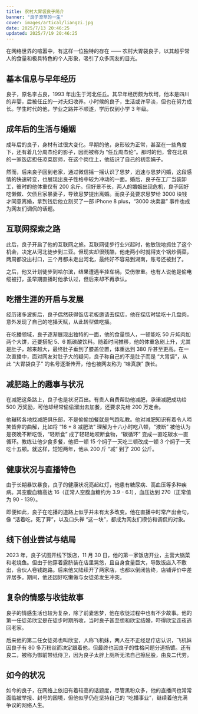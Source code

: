 ```yaml
---
title: 农村大胃袋良子简介
banner: "良子潦草的一生"
cover: images/artical/liangzi.jpg
date: 2025/7/13 20:46:25
updated: 2025/7/19 20:46:25
---
```



在网络世界的喧嚣中，有这样一位独特的存在 —— 农村大胃袋良子，以其超乎常人的食量和极具特色的个人形象，吸引了众多网友的目光。

## 基本信息与早年经历

良子，原名李占良，1993 年出生于河北任丘。其早年经历颇为坎坷，他本是四川的弃婴，后被任丘的一对夫妇收养。小时候的良子，生活或许平淡，但也在努力成长。学生时代的他，学业之路并不顺遂，学历仅到小学 3 年级。

## 成年后的生活与婚姻

成年后的良子，身材有过很大变化。早期的他，身形较为正常，甚至在一些角度下，还有着几分周杰伦的影子，因而被称为 “任丘周杰伦”。那时的他，曾在北京的一家饭店担任凉菜厨师，在这个岗位上，他结识了自己的初恋娟子。

然而，后来良子回到老家，通过微信摇一摇认识了思梦，迅速与思梦闪婚，这段感情的快速转变，也展现出良子性格中较为冲动的一面。婚后，良子在工厂当装卸工，彼时的他体重仅有 200 余斤。但好景不长，两人的婚姻出现危机，良子因好吃懒做、欠债且家暴妻子，导致思梦提出离婚。而良子竟要求思梦给 3000 块钱才同意离婚，拿到钱后他立刻买了一部 iPhone 8 plus，“3000 块卖妻” 事件也成为网友们调侃的话题。

## 互联网探索之路

此后，良子开启了他的互联网之旅。互联网徒步行业兴起时，他敏锐地抓住了这个机会，决定从河北徒步到三亚。但现实却很残酷，他走两小时就得支个锅炒俩菜，两周都没出村口，三个月都未走出河北，最终好不容易到湖南，账号还被封了。

之后，他又计划徒步到哈尔滨，结果遭遇半挂车祸，受伤惨重。也有人说他是偷电缆被打，虽早期直播时他承认过，但后来却不再承认。

## 吃播生涯的开启与发展

经历诸多波折后，良子偶然获得饭店老板邀请去探店，他在探店时猛吃十几盘肉，意外发现了自己的吃播天赋，从此转型做吃播。

在吃播领域，良子逐渐展现出独特的一面，他的食量惊人，一顿能吃 50 斤炖肉加两个大饼，还要搭配 5、6 瓶碳酸饮料。随着时间推移，他的体重急剧上升，尤其是肚子，越来越大，最终肚子垂到了膝盖位置，体重达到 380 斤甚至更高。在一次直播中，面对网友对肚子大的疑问，良子称自己的不是肚子而是 “大胃袋”，从此 “大胃袋良子” 的名号逐渐传开，他也被网友称为 “味真族” 族长。

## 减肥路上的趣事与状况

在减肥这条路上，良子也是状况百出。有贵人自费帮助他减肥，承诺减肥成功给 500 万奖励，可他却经常偷偷溜出去加餐，还要求先给 200 万定金。

他辗转各地找减肥俱乐部，不是偷偷加餐就是气跑私教。他对减肥知识有着令人啼笑皆非的曲解，比如将 “16 + 8 减肥法” 理解为十六小时吃八顿，“液断” 被他认为是夜晚不断吃饭，“轻断食” 成了轻轻地咬断食物，“碳循环” 变成一直吃碳水一直循环。教练让他少食多餐，他把一顿 15 个焖子一天吃三顿改成一顿 3 个焖子一天吃十五顿。就这样，短短两年，他从 200 斤 “减” 到了 200 公斤。

## 健康状况与直播特色

由于长期暴饮暴食，良子的健康状况亮起红灯，他患有糖尿病、高血压等多种疾病。其空腹血糖高达 16（正常人空腹血糖约为 3.9 - 6.1），血压达到 270（正常值为 90 - 139）。

即便如此，良子在吃播的道路上似乎并未有太多改变。他在直播中时常产出金句，像 “活着吃，死了算”，以及口头禅 “这一块”，都成为网友们模仿和调侃的对象。

## 线下创业尝试与结局

2023 年，良子试图开线下饭店，11 月 30 日，他的第一家饭店开业，主营大锅菜和老烧鱼。但由于他穿着露脐装在店里晃悠，且自身食量巨大，导致饭店入不敷出，合伙人卷钱跑路。后来他又陆续开了两家店，也都以倒闭告终，店铺评价中差评居多。期间，他还因好吃懒做与女徒弟发生冲突。

## 复杂的情感与收徒故事

良子的情感生活也较为复杂，除了前妻思梦，他在收徒过程中也有不少故事。他的第一任徒弟欣宝是在徒步时期所收，当时良子甚至想和欣宝结婚，吓得欣宝连夜逃回老家。

后来他的第二任女徒弟也叫欣宝，人称飞机妹，两人在不正经足疗店认识，飞机妹因良子有 80 多万粉丝而决定跟着他，但最终也因良子的性格问题分道扬镳。还有良二，被称为御前带纸侍卫，因为良子太胖上厕所无法自己擦屁股，由良二代劳。

## 如今的状况

如今的良子，在网络上依旧有着较高的话题度，尽管黑粉众多，他的直播间也常常面临被举报、封号的困境，但他似乎仍在坚持自己的 “吃播事业”，继续着他充满争议的网络人生。